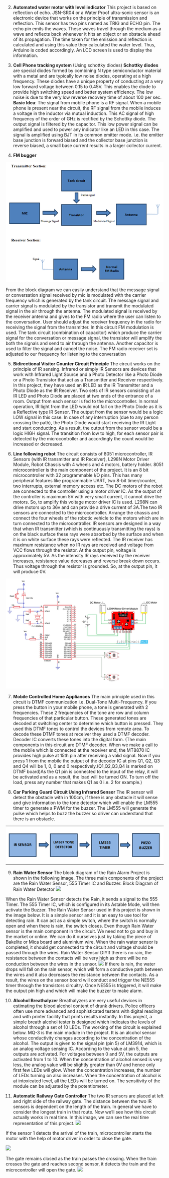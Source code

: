 2)  __Automated water motor with level indicator__
This project is based on reflection of echo. JSN-SR04 or a Water Proof ultra-sonic sensor is an electronic device that works on the 
principle of transmission and reflection. This sensor has two pins named as TRIG and ECHO pin. The echo pin emits the waves. 
These waves travel through the medium as a wave and reflects back whenever it hits an object or an obstacle ahead of its propagation.
The time taken for the emission and reflection is calculated and using this value they calculated the water level. Thus, Arduino is 
coded accordingly. An LCD screen is used to display the information.

3) __Cell Phone tracking system__
(Using schottky diodes)
__Schottky diodes__ are special diodes formed by combining N type semiconductor material with a metal and are typically low noise diodes,
operating at a high frequency. These diodes have a unique property of conducting at a very low forward voltage between 0.15 to 0.45V.
This enables the diode to provide high switching speed and better system efficiency.  The low noise is due to the very low reverse 
recovery time of about 100 per sec.
__Basic Idea__: The signal from mobile phone is a RF signal. When a mobile phone is present near the circuit, the RF signal from the
mobile induces a voltage in the inductor via mutual induction. This AC signal of high frequency of the order of GHz is rectified by 
the Schottky diode. The output signal is filtered by the capacitor. This low power signal can be amplified and used to power any 
indicator like an LED in this case. The signal is amplified using BJT in its common emitter mode.  i.e. the emitter base junction 
is forward biased and the collector base junction is reverse biased, a small base current results in a larger collector current.

4) __FM bugger__






![](/images/fm%20bugger.png)

From the block diagram we can easily understand that the message signal or conversation signal received by mic is modulated with the carrier frequency which is generated by the tank circuit. The message signal and carrier signal is modulated by the transistor and transmit the modulated signal in the air through the antenna. The modulated signal is received by the receiver antenna and gives to the FM radio where the user can listen to the conversation. User should adjust the receiver frequency in the radio for receiving the signal from the transmitter.
In this circuit FM modulation is used. The tank circuit (combination of capacitor) which produce the carrier signal for the conversation or message signal, the transistor will amplify the both the signals and send to air through the antenna. Another capacitor is used to filter the signal and cancel the noise. The FM radio receiver set is adjusted to our frequency for listening to the conversation

5) __Bidirectional Visitor Counter Circuit Principle__
The circuit works on the principle of IR sensing. Infrared or simply IR Sensors are devices that work with Infrared Light Source and a Photo Detector like a Photo Diode or a Photo Transistor that act as a Transmitter and Receiver respectively. In this project, they have used an IR LED as the IR Transmitter and a Photo Diode as the IR Receiver. Two sets of IR sensors consisting of an IR LED and Photo Diode are placed at two ends of the entrance of a room. Output from each sensor is fed to the microcontroller. In normal operation, IR light from the LED would not fall on the Photo Diode as it is a Reflective type IR Sensor. The output from the sensor would be a logic LOW signal in this case. In case of any interruption (due to any person crossing the path), the Photo Diode would start receiving the IR Light and start conducting. As a result, the output from the sensor would be a logic HIGH signal. The transition from low to high, for each sensor pair is detected by the microcontroller and accordingly the count would be increased or decreased.

6) __Line following robot__
The circuit consists of 8051 microcontroller, IR Sensors (with IR transmitter and IR Receiver), L298N Motor Driver Module, Robot Chassis with 4 wheels and 4 motors, battery holder. 8051 microcontroller is the main component of the project. It is an 8 bit microcontroller with 32 programmable I/O pins. This has many peripheral features like programmable UART, two 8-bit timer/counter, two interrupts, external memory access etc. The DC motors of the robot are connected to the controller using a motor driver IC. As the output of the controller is maximum 5V with very small current, it cannot drive the motors. So, to amplify this voltage motor driver IC is used. L298N can drive motors up to 36v and can provide a drive current of 3A.The two IR sensors are connected to the microcontroller. Arrange the chassis and connect the four wheels of the robotic vehicle to the motors which are in turn connected to the microcontroller.
IR sensors are designed in a way that when IR transmitter (which is continuously transmitting the rays) is on the black surface these rays were absorbed by the surface and when it is on white surface these rays were reflected. The IR receiver has maximum resistance when no IR rays are received and voltage from VCC flows through the resistor. At the output pin, voltage is approximately 5V.
As the intensity IR rays received by the receiver increases, resistance value decreases and reverse break down occurs. Thus voltage through the resistor is grounded. So, at the output pin, it will produce 0V.

![](/images/image.png)

7) __Mobile Controlled Home Appliances__
The main principle used in this circuit is DTMF communication i.e. Dual-Tone Multi-Frequency. If you press the button in your mobile phone, a tone is generated with 2 frequencies. These 2 frequencies of the tone are row and column frequencies of that particular button. These generated tones are decoded at switching center to determine which button is pressed. They used this DTMF tones to control the devices from remote area. To decode these DTMF tones at receiver they used a DTMF decoder. Decoder IC converts these tones into the digital form. 
(The main components in this circuit are DTMF decoder. When we make a call to the mobile which is connected at the receiver end, the MT8870 IC provides high pulse at 15th pin after receiving a valid signal. Now if you press 1 from the mobile the output of the decoder IC at pins Q1, Q2, Q3 and Q4 will be 1, 0, 0 and 0 respectively.(Q1,Q2,Q3,Q4 is marked on DTMF board)As the Q1 pin is connected to the input of the relay, it will be activated and as a result, the load will be turned ON. To turn off the load, press any number that makes Q1 as 0 i.e. 2 for example.)

8) __Car Parking Guard Circuit Using Infrared Sensor__
The IR sensor will detect the obstacle with in 100cm, if there is any obstacle it will sense and give information to the tone detector which will enable the LM555 timer to generate a PWM for the buzzer. The LM555 will generate the pulse which helps to buzz the buzzer so driver can understand that there is an obstacle.


![](/images/car%20parking.png)

9) __Rain Water Sensor__
The block diagram of the Rain Alarm Project is shown in the following image. The three main components of the project are the Rain Water Sensor, 555 Timer IC and Buzzer.
Block Diagram of Rain Water Detector
![](https://www.electronicshub.org/wp-content/uploads/2013/10/Block-Diagram-of-Rain-Water-Detector.png)

When the Rain Water Sensor detects the Rain, it sends a signal to the 555 Timer. The 555 Timer IC, which is configured in its Astable Mode, will then activate the Buzzer.
The Rain Water Sensor used in this project is shown in the image below. It is a simple sensor and it is an easy to use tool for detecting rain. It can act as a simple switch, where the switch is normally open and when there is rain, the switch closes.
Even though Rain Water sensor is the main component in the circuit. We need not to go and buy in the market or online. We can do it ourselves just by taking the piece of Bakelite or Mica board and aluminium wire.
When the rain water sensor is completed, it should get connected to the circuit and voltage should be passed through the wires.
Rain Water Sensor DIYIf there is no rain, the resistance between the contacts will be very high as there will be no conduction between the wires in the sensor.
![](https://www.electronicshub.org/wp-content/uploads/2015/08/Rain-Water-Sensor-DIY.jpg)
If there is rain, the water drops will fall on the rain sensor, which will form a conductive path between the wires and it also decreases the resistance between the contacts.
As a result, the wires on the sensor board will conduct and trigger the NE555 timer through the transistors circuitry. Once NE555 is triggered, it will make the output pin high and which will make the buzzer to make alarm.

10) __Alcohol Breathalyzer__
Breathalyzers are very useful devices in estimating the blood alcohol content of drunk drivers. Police officers often use more advanced and sophisticated testers with digital readings and with printer facility that prints results instantly.
In this project, a simple breath alcohol tester is designed which indicates the levels of alcohol through a set of 10 LEDs. The working of the circuit is explained below.
MQ-3 is the main module in the project. It is an alcohol sensor whose conductivity changes according to the concentration of the alcohol.
The output is given to the signal pin (pin 5) of LM3914, which is an analog voltage sensing IC. According to the value at pin 5, the outputs are activated. For voltages between 0 and 5V, the outputs are activated from 1 to 10.
When the concentration of alcohol sensed is very less, the analog value will be slightly greater than 0V and hence only first few LEDs will glow.
When the concentration increases, the number of LEDs turning on also increases. When the concentration of alcohol is at intoxicated level, all the LEDs will be turned on. The sensitivity of the module can be adjusted by the potentiometer.

11) __Automatic Railway Gate Controller__
The two IR sensors are placed at left and right side of the railway gate. The distance between the two IR sensors is dependent on the length of the train. In general we have to consider the longest train in that route.
Now we’ll see how this circuit actually works in real time. In this image, we can see the real time representation of this project.
![](https://www.electronicshub.org/wp-content/uploads/2015/08/1.png)

If the sensor 1 detects the arrival of the train, microcontroller starts the motor with the help of motor driver in order to close the gate.

![](https://www.electronicshub.org/wp-content/uploads/2015/08/2.png)

The gate remains closed as the train passes the crossing.
When the train crosses the gate and reaches second sensor, it detects the train and the microcontroller will open the gate.
![](https://www.electronicshub.org/wp-content/uploads/2015/08/3.png)
